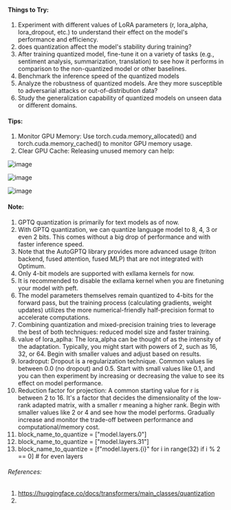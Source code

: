 #### Things to Try:

1. Experiment with different values of LoRA parameters (r, lora_alpha, lora_dropout, etc.) to understand their effect on the model's performance and efficiency.
2. does quantization affect the model's stability during training?
3. After training quantized model, fine-tune it on a variety of tasks (e.g., sentiment analysis, summarization, translation) to see how it performs in comparison to the non-quantized model or other baselines.
4. Benchmark the inference speed of the quantized models
5. Analyze the robustness of quantized models. Are they more susceptible to adversarial attacks or out-of-distribution data?
6. Study the generalization capability of quantized models on unseen data or different domains.

#### Tips:

1. Monitor GPU Memory: Use torch.cuda.memory_allocated() and torch.cuda.memory_cached() to monitor GPU memory usage.
2. Clear GPU Cache: Releasing unused memory can help:

![image](https://github.com/DrishtiShrrrma/llama-2-7b-chat-gptq-english-quotes/assets/129742046/91860b8e-c3f6-406a-a7f3-92ac908ea2fb)

![image](https://github.com/DrishtiShrrrma/llama-2-7b-chat-gptq-english-quotes/assets/129742046/379e25ef-71c7-4066-951e-907d8fa5526b)

![image](https://github.com/DrishtiShrrrma/llama-2-7b-chat-gptq-english-quotes/assets/129742046/7d26c68a-e69d-44ff-970f-b676b47076f5)

#### Note: 
1. GPTQ quantization is primarily for text models as of now.
2. With GPTQ quantization, we can quantize language model to 8, 4, 3 or even 2 bits. This comes without a big drop of performance and with faster inference speed.
3. Note that the AutoGPTQ library provides more advanced usage (triton backend, fused attention, fused MLP) that are not integrated with Optimum.
4. Only 4-bit models are supported with exllama kernels for now.
5. It is recommended to disable the exllama kernel when you are finetuning your model with peft.
6. The model parameters themselves remain quantized to 4-bits for the forward pass, but the training process (calculating gradients, weight updates) utilizes the more numerical-friendly half-precision format to accelerate computations.
7. Combining quantization and mixed-precision training tries to leverage the best of both techniques: reduced model size and faster training.
8. value of lora_aplha: The lora_alpha can be thought of as the intensity of the adaptation. Typically, you might start with powers of 2, such as 16, 32, or 64. Begin with smaller values and adjust based on results.
9. loradroput: Dropout is a regularization technique. Common values lie between 0.0 (no dropout) and 0.5. Start with small values like 0.1, and you can then experiment by increasing or decreasing the value to see its effect on model performance.
10. Reduction factor for projection: A common starting value for r is between 2 to 16. It's a factor that decides the dimensionality of the low-rank adapted matrix, with a smaller r meaning a higher rank. Begin with smaller values like 2 or 4 and see how the model performs. Gradually increase and monitor the trade-off between performance and computational/memory cost.
11. block_name_to_quantize = ["model.layers.0"]
12. block_name_to_quantize = ["model.layers.31"]
13. block_name_to_quantize = [f"model.layers.{i}" for i in range(32) if i % 2 == 0]  # for even layers







###### References: 

1. https://huggingface.co/docs/transformers/main_classes/quantization
2. 
